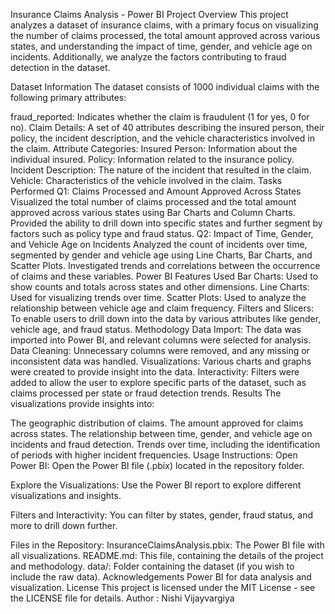 Insurance Claims Analysis - Power BI
Project Overview
This project analyzes a dataset of insurance claims, with a primary focus on visualizing the number of claims processed, the total amount approved across various states, and understanding the impact of time, gender, and vehicle age on incidents. Additionally, we analyze the factors contributing to fraud detection in the dataset.

Dataset Information
The dataset consists of 1000 individual claims with the following primary attributes:

fraud_reported: Indicates whether the claim is fraudulent (1 for yes, 0 for no).
Claim Details: A set of 40 attributes describing the insured person, their policy, the incident description, and the vehicle characteristics involved in the claim.
Attribute Categories:
Insured Person: Information about the individual insured.
Policy: Information related to the insurance policy.
Incident Description: The nature of the incident that resulted in the claim.
Vehicle: Characteristics of the vehicle involved in the claim.
Tasks Performed
Q1: Claims Processed and Amount Approved Across States
Visualized the total number of claims processed and the total amount approved across various states using Bar Charts and Column Charts.
Provided the ability to drill down into specific states and further segment by factors such as policy type and fraud status.
Q2: Impact of Time, Gender, and Vehicle Age on Incidents
Analyzed the count of incidents over time, segmented by gender and vehicle age using Line Charts, Bar Charts, and Scatter Plots.
Investigated trends and correlations between the occurrence of claims and these variables.
Power BI Features Used
Bar Charts: Used to show counts and totals across states and other dimensions.
Line Charts: Used for visualizing trends over time.
Scatter Plots: Used to analyze the relationship between vehicle age and claim frequency.
Filters and Slicers: To enable users to drill down into the data by various attributes like gender, vehicle age, and fraud status.
Methodology
Data Import: The data was imported into Power BI, and relevant columns were selected for analysis.
Data Cleaning: Unnecessary columns were removed, and any missing or inconsistent data was handled.
Visualizations: Various charts and graphs were created to provide insight into the data.
Interactivity: Filters were added to allow the user to explore specific parts of the dataset, such as claims processed per state or fraud detection trends.
Results
The visualizations provide insights into:

The geographic distribution of claims.
The amount approved for claims across states.
The relationship between time, gender, and vehicle age on incidents and fraud detection.
Trends over time, including the identification of periods with higher incident frequencies.
Usage Instructions:
Open Power BI: Open the Power BI file (.pbix) located in the repository folder.

Explore the Visualizations: Use the Power BI report to explore different visualizations and insights.

Filters and Interactivity: You can filter by states, gender, fraud status, and more to drill down further.

Files in the Repository:
InsuranceClaimsAnalysis.pbix: The Power BI file with all visualizations.
README.md: This file, containing the details of the project and methodology.
data/: Folder containing the dataset (if you wish to include the raw data).
Acknowledgements
Power BI for data analysis and visualization.
License
This project is licensed under the MIT License - see the LICENSE file for details.
Author :
Nishi Vijayvargiya
